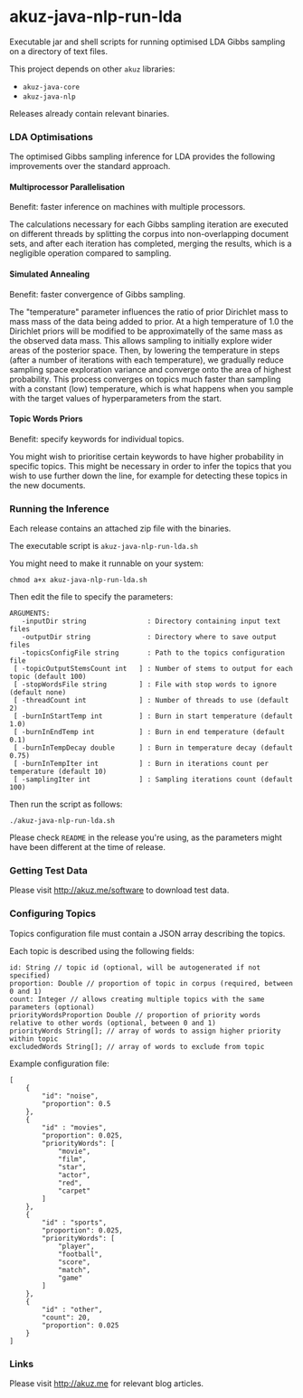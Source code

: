 akuz-java-nlp-run-lda
=====================

Executable jar and shell scripts for running optimised 
LDA Gibbs sampling on a directory of text files.

This project depends on other `akuz` libraries:

  * `akuz-java-core`
  * `akuz-java-nlp`
  
Releases already contain relevant binaries.

### LDA Optimisations

The optimised Gibbs sampling inference for LDA provides 
the following improvements over the standard approach.

#### Multiprocessor Parallelisation 

Benefit: faster inference on machines with multiple processors.

The calculations necessary for each Gibbs sampling
iteration are executed on different threads by splitting
the corpus into non-overlapping document sets, and after
each iteration has completed, merging the results, which
is a negligible operation compared to sampling.

#### Simulated Annealing 

Benefit: faster convergence of Gibbs sampling.

The "temperature" parameter influences the ratio of prior
Dirichlet mass to mass mass of the data being added to prior. 
At a high temperature of 1.0 the Dirichlet priors will be modified 
to be approximatelly of the same mass as the observed data mass. 
This allows sampling to initially explore wider areas of the 
posterior space. Then, by lowering the temperature in steps 
(after a number of iterations with each temperature), we 
gradually reduce sampling space exploration variance
and converge onto the area of highest probability.
This process converges on topics much faster than
sampling with a constant (low) temperature, which
is what happens when you sample with the target
values of hyperparameters from the start.

#### Topic Words Priors

Benefit: specify keywords for individual topics.

You might wish to prioritise certain keywords to have higher
probability in specific topics. This might be necessary in order
to infer the topics that you wish to use further down the line,
for example for detecting these topics in the new documents.

### Running the Inference

Each release contains an attached zip file with the binaries.

The executable script is `akuz-java-nlp-run-lda.sh`

You might need to make it runnable on your system:

`chmod a+x akuz-java-nlp-run-lda.sh`

Then edit the file to specify the parameters:

```
ARGUMENTS:
   -inputDir string               : Directory containing input text files
   -outputDir string              : Directory where to save output files
   -topicsConfigFile string       : Path to the topics configuration file
 [ -topicOutputStemsCount int   ] : Number of stems to output for each topic (default 100)
 [ -stopWordsFile string        ] : File with stop words to ignore (default none)
 [ -threadCount int             ] : Number of threads to use (default 2)
 [ -burnInStartTemp int         ] : Burn in start temperature (default 1.0)
 [ -burnInEndTemp int           ] : Burn in end temperature (default 0.1)
 [ -burnInTempDecay double      ] : Burn in temperature decay (default 0.75)
 [ -burnInTempIter int          ] : Burn in iterations count per temperature (default 10)
 [ -samplingIter int            ] : Sampling iterations count (default 100)
```

Then run the script as follows:

`./akuz-java-nlp-run-lda.sh`

Please check `README` in the release you're using, as the
parameters might have been different at the time of release.

### Getting Test Data

Please visit <http://akuz.me/software> to download test data.

### Configuring Topics

Topics configuration file must contain a JSON array describing the topics.

Each topic is described using the following fields:

```
id: String // topic id (optional, will be autogenerated if not specified)
proportion: Double // proportion of topic in corpus (required, between 0 and 1)
count: Integer // allows creating multiple topics with the same parameters (optional)
priorityWordsProportion Double // proportion of priority words relative to other words (optional, between 0 and 1)
priorityWords String[]; // array of words to assign higher priority within topic
excludedWords String[]; // array of words to exclude from topic
```

Example configuration file:

```
[
	{
		"id": "noise",
		"proportion": 0.5
	},
	{
		"id" : "movies",
		"proportion": 0.025,
		"priorityWords": [
			"movie",
			"film",
			"star",
			"actor",
			"red",
			"carpet"
		]
	},
	{
		"id" : "sports",
		"proportion": 0.025,
		"priorityWords": [
			"player",
			"football",
			"score",
			"match",
			"game"
		]
	},
	{
		"id" : "other",
		"count": 20,
		"proportion": 0.025
	}
]
```

### Links

Please visit <http://akuz.me> for relevant blog articles.

